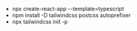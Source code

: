 
- npx create-react-app --template=typescript
- npm install -D tailwindcss postcss autoprefixer
- npx tailwindcss init -p
